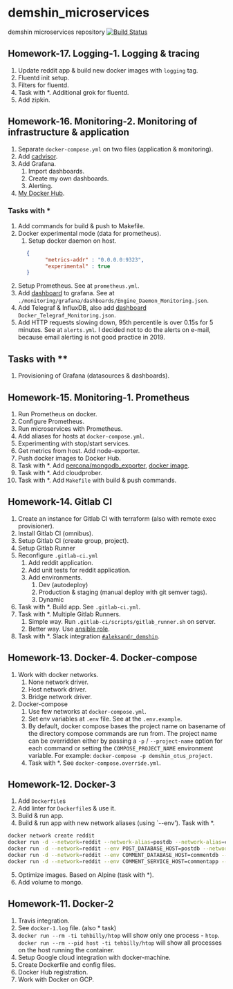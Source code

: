 # demshin_microservices

demshin microservices repository
[![Build Status](https://travis-ci.com/Otus-DevOps-2019-08/demshin_microservices.svg?branch=master)](https://travis-ci.com/Otus-DevOps-2019-08/demshin_microservices)

## Homework-17. Logging-1. Logging & tracing

1. Update reddit app & build new docker images with `logging` tag.
2. Fluentd init setup.
3. Filters for fluentd.
4. Task with *. Additional grok for fluentd.
5. Add zipkin.

## Homework-16. Monitoring-2. Monitoring of infrastructure & application

1. Separate `docker-compose.yml` on two files (application & monitoring).
2. Add [cadvisor](https://github.com/google/cadvisor).
3. Add Grafana.
   1. Import dashboards.
   2. Create my own dashboards.
   3. Alerting.
4. [My Docker Hub](https://hub.docker.com/u/demshin).

### Tasks with *

1. Add commands for build & push to Makefile.
2. Docker experimental mode (data for prometheus).
   1. Setup docker daemon on host.

```json
      {
            "metrics-addr" : "0.0.0.0:9323",
            "experimental" : true
      }
```

   2. Setup Prometheus. See at `prometheus.yml`.
   3. Add [dashboard](https://grafana.com/grafana/dashboards/1229) to grafana. See at `./monitoring/grafana/dashboards/Engine_Daemon_Monitoring.json`.
3. Add Telegraf & InfluxDB, also add [dashboard](https://grafana.com/grafana/dashboards/10585) `Docker_Telegraf_Monitoring.json`.
4. Add HTTP requests slowing down, 95th percentile is over 0.15s for 5 minutes. See at `alerts.yml`. I decided not to do the alerts on e-mail, because email alerting is not good practice in 2019.

## Tasks with **

1. Provisioning of Grafana (datasources & dashboards).

## Homework-15. Monitoring-1. Prometheus

1. Run Prometheus on docker.
2. Configure Prometheus.
3. Run microservices with Prometheus.
4. Add aliases for hosts at `docker-compose.yml`.
5. Experimenting with stop/start services.
6. Get metrics from host. Add node-exporter.
7. Push docker images to Docker Hub.
8. Task with *. Add [percona/mongodb_exporter](https://github.com/percona/mongodb_exporter), [docker image](https://hub.docker.com/r/forekshub/percona-mongodb-exporter/).
9. Task with *. Add cloudprober.
10. Task with *. Add `Makefile` with build & push commands.

## Homework-14. Gitlab CI

1. Create an instance for Gitlab CI with terraform (also with remote exec provisioner).
2. Install Gitlab CI (omnibus).
3. Setup Gitlab CI (create group, project).
4. Setup Gitlab Runner
5. Reconfigure `.gitlab-ci.yml`
   1. Add reddit application.
   2. Add unit tests for reddit application.
   3. Add environments.
      1. Dev (autodeploy)
      2. Production & staging (manual deploy with git semver tags).
      3. Dynamic
6. Task with *. Build app. See `.gitlab-ci.yml`.
7. Task with *. Multiple Gitlab Runners.
   1. Simple way. Run `.gitlab-ci/scripts/gitlab_runner.sh` on server.
   2. Better way. Use [ansible role](https://github.com/riemers/ansible-gitlab-runner).
8. Task with *. Slack integration [`#aleksandr_demshin`](https://devops-team-otus.slack.com/archives/CBA32AEH5).

## Homework-13. Docker-4. Docker-compose

1. Work with docker networks.
   1. None network driver.
   2. Host network driver.
   3. Bridge network driver.
2. Docker-compose
   1. Use few networks at `docker-compose.yml`.
   2. Set env variables at `.env` file. See at the `.env.example`.
   3. By default, docker compose bases the project name on basename of the directory compose commands are run from. The project name can be overridden either by passing a `-p` / `--project-name` option for each command or setting the `COMPOSE_PROJECT_NAME` environment variable. For example: `docker-compose -p demshin_otus_project`.
   4. Task with *. See `docker-compose.override.yml`.

## Homework-12. Docker-3

1. Add `Dockerfile`s
2. Add linter for `Dockerfile`s & use it.
3. Build & run app.
4. Build & run app with new network aliases (using `--env'). Task with *.

```bash
docker network create reddit
docker run -d --network=reddit --network-alias=postdb --network-alias=commentdb mongo:latest
docker run -d --network=reddit --env POST_DATABASE_HOST=postdb --network-alias=postapp demshin/post:1.0
docker run -d --network=reddit --env COMMENT_DATABASE_HOST=commentdb --network-alias=commentapp demshin/comment:1.0
docker run -d --network=reddit --env COMMENT_SERVICE_HOST=commentapp --env POST_SERVICE_HOST=postapp -p 9292:9292 demshin/ui:1.0
```

5. Optimize images. Based on Alpine (task with *).
6. Add volume to mongo.

## Homework-11. Docker-2

1. Travis integration.
2. See `docker-1.log` file. (also * task)
3. `docker run --rm -ti tehbilly/htop` will show only one process - `htop`. `docker run --rm --pid host -ti tehbilly/htop` will show all processes on the host running the container.
4. Setup Google cloud integration with docker-machine.
5. Create Dockerfile and config files.
6. Docker Hub registration.
7. Work with Docker on GCP.
